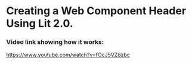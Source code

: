 # Creating a Web Component Header Using Lit 2.0.

### Video link showing how it works:
https://www.youtube.com/watch?v=fOcJ5VZ8zbc

